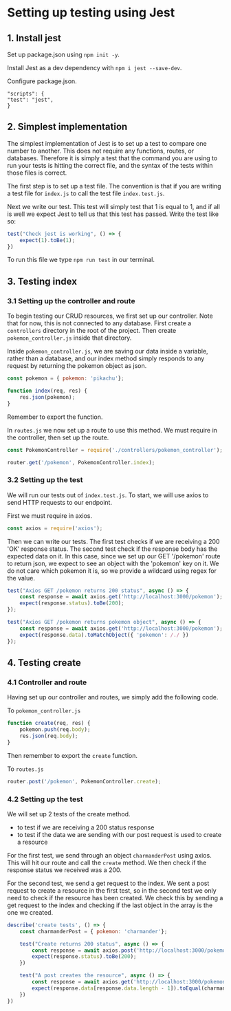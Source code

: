 # Setting up testing using Jest

## 1. Install jest

Set up package.json using ```npm init -y```.

Install Jest as a dev dependency with ```npm i jest --save-dev```.

Configure package.json.
```
"scripts": {
"test": "jest",
}
```

## 2. Simplest implementation

The simplest implementation of Jest is to set up a test to compare one number to another. This does not require any functions, routes, or databases. Therefore it is simply a test that the command you are using to run your tests is hitting the correct file, and the syntax of the tests within those files is correct.

The first step is to set up a test file. The convention is that if you are writing a test file for ```index.js``` to call the test file ```index.test.js```.

Next we write our test. This test will simply test that 1 is equal to 1, and if all is well we expect Jest to tell us that this test has passed. Write the test like so:
```javascript
test("Check jest is working", () => {
    expect(1).toBe(1);
})
```

To run this file we type ```npm run test``` in our terminal.

## 3. Testing index

### 3.1 Setting up the controller and route

To begin testing our CRUD resources, we first set up our controller. Note that for now, this is not connected to any database. First create a ```controllers``` directory in the root of the project. Then create ```pokemon_controller.js``` inside that directory.

Inside ```pokemon_controller.js```, we are saving our data inside a variable, rather than a database, and our index method simply responds to any request by returning the pokemon object as json.

```Javascript
const pokemon = { pokemon: 'pikachu'};

function index(req, res) {
    res.json(pokemon);
}
```

Remember to export the function.

In ```routes.js``` we now set up a route to use this method. We must require in the controller, then set up the route.
```Javascript
const PokemonController = require('./controllers/pokemon_controller');

router.get('/pokemon', PokemonController.index);
```

### 3.2 Setting up the test

We will run our tests out of ```index.test.js```. To start, we will use axios to send HTTP requests to our endpoint.

First we must require in axios.
```Javascript
const axios = require('axios');
```

Then we can write our tests. The first test checks if we are receiving a 200 'OK' response status. The second test check if the response body has the expected data on it. In this case, since we set up our GET '/pokemon' route to return json, we expect to see an object with the 'pokemon' key on it. We do not care which pokemon it is, so we provide a wildcard using regex for the value.
```Javascript
test("Axios GET /pokemon returns 200 status", async () => {
    const response = await axios.get('http://localhost:3000/pokemon');
    expect(response.status).toBe(200);
});

test("Axios GET /pokemon returns pokemon object", async () => {
    const response = await axios.get('http://localhost:3000/pokemon');
    expect(response.data).toMatchObject({ 'pokemon': /./ })
});
```

## 4. Testing create

### 4.1 Controller and route

Having set up our controller and routes, we simply add the following code.

To ```pokemon_controller.js```
```Javascript
function create(req, res) {
    pokemon.push(req.body);
    res.json(req.body);
}
```

Then remember to export the ```create``` function.

To ```routes.js```
```Javascript
router.post('/pokemon', PokemonController.create);
```

### 4.2 Setting up the test

We will set up 2 tests of the create method.
- to test if we are receiving a 200 status response
- to test if the data we are sending with our post request is used to create a resource

For the first test, we send through an object ```charmanderPost``` using axios. This will hit our route and call the ```create``` method. We then check if the response status we received was a 200.

For the second test, we send a get request to the index. We sent a post request to create a resource in the first test, so in the second test we only need to check if the resource has been created. We check this by sending a get request to the index and checking if the last object in the array is the one we created.

```Javascript
describe('create tests', () => {
    const charmanderPost = { pokemon: 'charmander'};

    test("Create returns 200 status", async () => {
        const response = await axios.post('http://localhost:3000/pokemon', charmanderPost);
        expect(response.status).toBe(200);
    })

    test("A post creates the resource", async () => {
        const response = await axios.get('http://localhost:3000/pokemon');
        expect(response.data[response.data.length - 1]).toEqual(charmanderPost);
    })
})
```